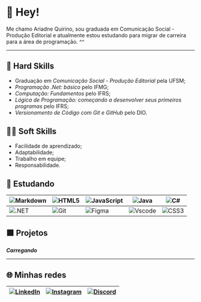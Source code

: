 # 👋 Hey! 
Me chamo Ariadne Quirino, sou graduada em Comunicação Social - Produção Editorial e atualmente estou estudando para migrar de carreira para a área de programação. ^^
***
## 📖 Hard Skills
- Graduação em *Comunicação Social - Produção Editorial* pela UFSM;
- *Programação .Net: básico* pelo IFMG;
- *Computação: Fundamentos* pelo IFRS;
- *Lógica de Programação: começando a desenvolver seus primeiros programas* pelo IFRS;
- *Versionamento de Código com Git e GitHub* pelo DIO.
## 🙋‍♀️ Soft Skills
- Facilidade de aprendizado;
- Adaptabilidade;
- Trabalho em equipe;
- Responsabilidade.

## 📝 Estudando
 
| ![Markdown](https://img.shields.io/badge/Markdown-000?style=for-the-badge&logo=markdown) |  ![HTML5](https://img.shields.io/badge/HTML5-E34F26?style=for-the-badge&logo=html5&logoColor=white)| ![JavaScript](https://img.shields.io/badge/JavaScript-F7DF1E?style=for-the-badge&logo=javascript&logoColor=black) |![Java](https://img.shields.io/badge/java-%23ED8B00.svg?style=for-the-badge&logo=openjdk&logoColor=white) | ![C#](https://img.shields.io/badge/C%23-239120?style=for-the-badge&logo=c-sharp&logoColor=white) |
|--------------|--------------|----------|----------|----------|
| ![.NET](https://img.shields.io/badge/.NET-5C2D91?style=for-the-badge&logo=.net&logoColor=white)   | ![Git](https://img.shields.io/badge/GIT-E44C30?style=for-the-badge&logo=git&logoColor=white)  |![Figma](https://img.shields.io/badge/Figma-696969?style=for-the-badge&logo=figma&logoColor=figma)  |![Vscode](https://img.shields.io/badge/Vscode-007ACC?style=for-the-badge&logo=visual-studio-code&logoColor=white)  |![CSS3](https://img.shields.io/badge/CSS3-1572B6?style=for-the-badge&logo=css3&logoColor=white)  |


## 🟩 Projetos
**_Carregando_**

***

## 🌐 Minhas redes
|[![LinkedIn](https://img.shields.io/badge/LinkedIn-0077B5?style=for-the-badge&logo=linkedin&logoColor=white)](https://www.linkedin.com/in/ariadne-quirino-soares-94a631182/)| [![Instagram](https://img.shields.io/badge/-Instagram-%23E4405F?style=for-the-badge&logo=instagram&logoColor=white)](https://www.instagram.com/dinovisqui/)|[![Discord](https://img.shields.io/badge/Discord-7289DA?style=for-the-badge&logo=discord&logoColor=white)](https://discord.com/channels/@ari_qr/)|
|---|---|---|
